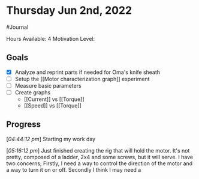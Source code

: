 # Thursday Jun 2nd, 2022
#Journal

Hours Available: 4
Motivation Level: 

## Goals
- [x] Analyze and reprint parts if needed for Oma's knife sheath
- [ ] Setup the [[Motor characterization graph]] experiment
- [ ] Measure basic parameters
- [ ] Create graphs
	- [[Current]] vs [[Torque]]
	- [[Speed]] vs [[Torque]]

## Progress
\[*04:44:12 pm*\] Starting my work day

\[*05:16:12 pm*\] Just finished creating the rig that will hold the motor. It's not pretty, composed of a ladder, 2x4 and some screws, but it will serve. I have two concerns; Firstly, I need a way to control the direction of the motor and a way to turn it on or off. Secondly I think I may need a 